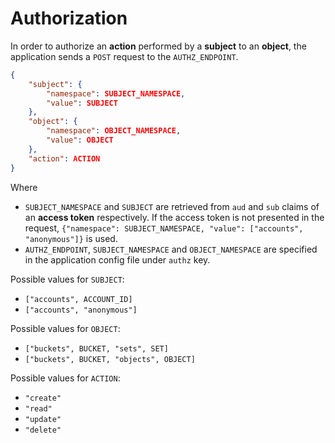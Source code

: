 # Authorization

In order to authorize an **action** performed by a **subject** to an **object**, the application sends a `POST` request to the `AUTHZ_ENDPOINT`.

```json
{
    "subject": {
        "namespace": SUBJECT_NAMESPACE,
        "value": SUBJECT
    },
    "object": {
        "namespace": OBJECT_NAMESPACE,
        "value": OBJECT
    },
    "action": ACTION
}
```

Where
- `SUBJECT_NAMESPACE` and `SUBJECT` are retrieved from `aud` and `sub` claims of an **access token** respectively. If the access token is not presented in the request, `{"namespace": SUBJECT_NAMESPACE, "value": ["accounts", "anonymous"]}` is used.
- `AUTHZ_ENDPOINT`, `SUBJECT_NAMESPACE` and `OBJECT_NAMESPACE` are specified in the application config file under `authz` key.

Possible values for `SUBJECT`:
- `["accounts", ACCOUNT_ID]`
- `["accounts", "anonymous"]`

Possible values for `OBJECT`:
- `["buckets", BUCKET, "sets", SET]`
- `["buckets", BUCKET, "objects", OBJECT]`

Possible values for `ACTION`:
- `"create"`
- `"read"`
- `"update"`
- `"delete"`
